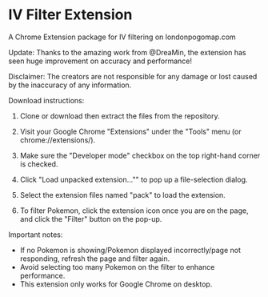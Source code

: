 # IV Filter Extension
A Chrome Extension package for IV filtering on londonpogomap.com


Update: 
Thanks to the amazing work from @DreaMin, the extension has seen huge improvement on accuracy and performance!


Disclaimer: 
The creators are not responsible for any damage or lost caused by the inaccuracy of any information. 


Download instructions: 

1. Clone or download then extract the files from the repository. 

2. Visit your Google Chrome "Extensions" under the "Tools" menu (or chrome://extensions/). 

3. Make sure the "Developer mode" checkbox on the top right-hand corner is checked. 

4. Click "Load unpacked extension…"" to pop up a file-selection dialog. 

5. Select the extension files named "pack" to load the extension. 

6. To filter Pokemon, click the extension icon once you are on the page, and click the "Filter" button on the pop-up. 


Important notes: 
- If no Pokemon is showing/Pokemon displayed incorrectly/page not responding, refresh the page and filter again. 
- Avoid selecting too many Pokemon on the filter to enhance performance. 
- This extension only works for Google Chrome on desktop. 
